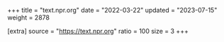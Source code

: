 +++
title = "text.npr.org"
date = "2022-03-22"
updated = "2023-07-15"
weight = 2878

[extra]
source = "https://text.npr.org"
ratio = 100
size = 3
+++
